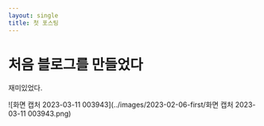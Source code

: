 ```yaml
---
layout: single
title: 첫 포스팅
---
```


# 처음 블로그를 만들었다

재미있었다.

![화면 캡처 2023-03-11 003943](../images/2023-02-06-first/화면 캡처 2023-03-11 003943.png)
